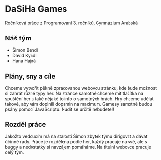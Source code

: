 # DaSiHa Games

Ročníková práce z Programovaní 3. ročníků, Gymnázium Arabská

## Náš tým
 - Šimon Bendl
 - David Kyndl
 - Hana Hajná

## Plány, sny a cíle
Chceme vytvořit pěkně zpracovanou webovou stránku, kde bude možnost si zahrát různé typy her. Na stránce samotné chceme mít tlačítka na spuštění her a také nějaké to info o samotných hrách. Hry chceme udělat takové, aby vám doplnili dopamin na maximum. Gamesy samotné budou psány pomocí JavaScriptu. Nudit se určitě nebudete!!


## Rozděl práce
Jakožto vedoucím má na starosti Šimon zbytek týmu dirigovat a dávat účinné rady. Práce je rozdělena podle her, každý pracuje na své, ale s buggy a nedostatky si navzájem pomáháme. Na titulní webovce pracuje celý tým. 
